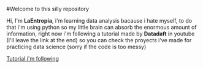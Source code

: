 #Welcome to this silly repository

Hi, I'm **LaEntropia**, i'm learning data analysis bacause i hate myself, to do that i'm using python so my little brain can absorb the enormous amount of information, right now i'm following a tutorial made by **Datadaft** in youtube (I'll leave the link at the end) so you can check the proyects i've made for practicing data science (sorry if the code is too messy)

[Tutorial i'm following](https://youtube.com/playlist?list=PLiC1doDIe9rCYWmH9wIEYEXXaJ4KAi3jc&si=Z0hIajEzHCvyw37t)
